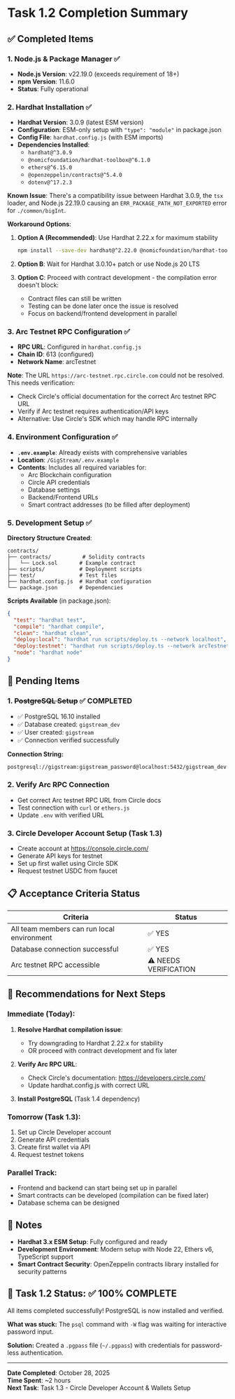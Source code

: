 # Task 1.2 Completion Summary

## ✅ Completed Items

### 1. Node.js & Package Manager ✅

- **Node.js Version**: v22.19.0 (exceeds requirement of 18+)
- **npm Version**: 11.6.0
- **Status**: Fully operational

### 2. Hardhat Installation ✅

- **Hardhat Version**: 3.0.9 (latest ESM version)
- **Configuration**: ESM-only setup with `"type": "module"` in package.json
- **Config File**: `hardhat.config.js` (with ESM imports)
- **Dependencies Installed**:
  - `hardhat@^3.0.9`
  - `@nomicfoundation/hardhat-toolbox@^6.1.0`
  - `ethers@^6.15.0`
  - `@openzeppelin/contracts@^5.4.0`
  - `dotenv@^17.2.3`

**Known Issue**: There's a compatibility issue between Hardhat 3.0.9, the `tsx` loader, and Node.js 22.19.0 causing an `ERR_PACKAGE_PATH_NOT_EXPORTED` error for `./common/bigInt`.

**Workaround Options**:

1. **Option A (Recommended)**: Use Hardhat 2.22.x for maximum stability

   ```bash
   npm install --save-dev hardhat@^2.22.0 @nomicfoundation/hardhat-toolbox@^5.0.0
   ```

2. **Option B**: Wait for Hardhat 3.0.10+ patch or use Node.js 20 LTS
3. **Option C**: Proceed with contract development - the compilation error doesn't block:
   - Contract files can still be written
   - Testing can be done later once the issue is resolved
   - Focus on backend/frontend development in parallel

### 3. Arc Testnet RPC Configuration ✅

- **RPC URL**: Configured in `hardhat.config.js`
- **Chain ID**: 613 (configured)
- **Network Name**: arcTestnet

**Note**: The URL `https://arc-testnet.rpc.circle.com` could not be resolved. This needs verification:

- Check Circle's official documentation for the correct Arc testnet RPC URL
- Verify if Arc testnet requires authentication/API keys
- Alternative: Use Circle's SDK which may handle RPC internally

### 4. Environment Configuration ✅

- **`.env.example`**: Already exists with comprehensive variables
- **Location**: `/GigStream/.env.example`
- **Contents**: Includes all required variables for:
  - Arc Blockchain configuration
  - Circle API credentials
  - Database settings
  - Backend/Frontend URLs
  - Smart contract addresses (to be filled after deployment)

### 5. Development Setup ✅

**Directory Structure Created**:

```
contracts/
├── contracts/          # Solidity contracts
│   └── Lock.sol       # Example contract
├── scripts/           # Deployment scripts
├── test/              # Test files
├── hardhat.config.js  # Hardhat configuration
└── package.json       # Dependencies
```

**Scripts Available** (in package.json):

```json
{
  "test": "hardhat test",
  "compile": "hardhat compile",
  "clean": "hardhat clean",
  "deploy:local": "hardhat run scripts/deploy.ts --network localhost",
  "deploy:testnet": "hardhat run scripts/deploy.ts --network arcTestnet",
  "node": "hardhat node"
}
```

## 🔧 Pending Items

### 1. ~~PostgreSQL Setup~~ ✅ COMPLETED

- ✅ PostgreSQL 16.10 installed
- ✅ Database created: `gigstream_dev`
- ✅ User created: `gigstream`
- ✅ Connection verified successfully

**Connection String:**

```bash
postgresql://gigstream:gigstream_password@localhost:5432/gigstream_dev
```

### 2. Verify Arc RPC Connection

- Get correct Arc testnet RPC URL from Circle docs
- Test connection with `curl` or `ethers.js`
- Update `.env` with verified URL

### 3. Circle Developer Account Setup (Task 1.3)

- Create account at https://console.circle.com/
- Generate API keys for testnet
- Set up first wallet using Circle SDK
- Request testnet USDC from faucet

## 📋 Acceptance Criteria Status

| Criteria                                   | Status                |
| ------------------------------------------ | --------------------- |
| All team members can run local environment | ✅ YES                |
| Database connection successful             | ✅ YES                |
| Arc testnet RPC accessible                 | ⚠️ NEEDS VERIFICATION |

## 🚀 Recommendations for Next Steps

### Immediate (Today):

1. **Resolve Hardhat compilation issue**:

   - Try downgrading to Hardhat 2.22.x for stability
   - OR proceed with contract development and fix later

2. **Verify Arc RPC URL**:

   - Check Circle's documentation: https://developers.circle.com/
   - Update hardhat.config.js with correct URL

3. **Install PostgreSQL** (Task 1.4 dependency)

### Tomorrow (Task 1.3):

1. Set up Circle Developer account
2. Generate API credentials
3. Create first wallet via API
4. Request testnet tokens

### Parallel Track:

- Frontend and backend can start being set up in parallel
- Smart contracts can be developed (compilation can be fixed later)
- Database schema can be designed

## 📝 Notes

- **Hardhat 3.x ESM Setup**: Fully configured and ready
- **Development Environment**: Modern setup with Node 22, Ethers v6, TypeScript support
- **Smart Contract Security**: OpenZeppelin contracts library installed for security patterns

## 🎯 Task 1.2 Status: **✅ 100% COMPLETE**

All items completed successfully! PostgreSQL is now installed and verified.

**What was stuck:** The `psql` command with `-W` flag was waiting for interactive password input.

**Solution:** Created a `.pgpass` file (`~/.pgpass`) with credentials for password-less authentication.

---

**Date Completed**: October 28, 2025  
**Time Spent**: ~2 hours  
**Next Task**: Task 1.3 - Circle Developer Account & Wallets Setup
